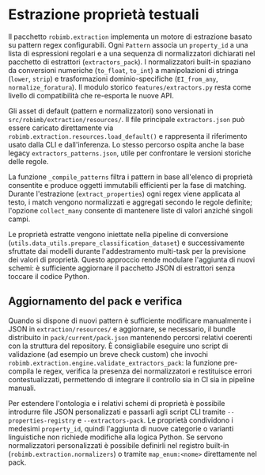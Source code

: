 # Estrazione proprietà testuali

Il pacchetto `robimb.extraction` implementa un motore di estrazione basato su pattern regex configurabili. Ogni `Pattern` associa un `property_id` a una lista di espressioni regolari e a una sequenza di normalizzatori dichiarati nel pacchetto di estrattori (`extractors_pack`). I normalizzatori built-in spaziano da conversioni numeriche (`to_float`, `to_int`) a manipolazioni di stringa (`lower`, `strip`) e trasformazioni dominio-specifiche (`EI_from_any`, `normalize_foratura`). Il modulo storico `features/extractors.py` resta come livello di compatibilità che re-esporta le nuove API.

Gli asset di default (pattern e normalizzatori) sono versionati in `src/robimb/extraction/resources/`. Il file principale `extractors.json` può essere caricato direttamente via `robimb.extraction.resources.load_default()` e rappresenta il riferimento usato dalla CLI e dall'inferenza. Lo stesso percorso ospita anche la base legacy `extractors_patterns.json`, utile per confrontare le versioni storiche delle regole.

La funzione `_compile_patterns` filtra i pattern in base all'elenco di proprietà consentite e produce oggetti immutabili efficienti per la fase di matching. Durante l'estrazione (`extract_properties`) ogni regex viene applicata al testo, i match vengono normalizzati e aggregati secondo le regole definite; l'opzione `collect_many` consente di mantenere liste di valori anziché singoli campi.

Le proprietà estratte vengono iniettate nella pipeline di conversione (`utils.data_utils.prepare_classification_dataset`) e successivamente sfruttate dai modelli durante l'addestramento multi-task per la previsione dei valori di proprietà. Questo approccio rende modulare l'aggiunta di nuovi schemi: è sufficiente aggiornare il pacchetto JSON di estrattori senza toccare il codice Python.

## Aggiornamento del pack e verifica

Quando si dispone di nuovi pattern è sufficiente modificare manualmente i JSON in `extraction/resources/` e aggiornare, se necessario, il bundle distribuito in `pack/current/pack.json` mantenendo percorsi relativi coerenti con la struttura del repository. È consigliabile eseguire uno script di validazione (ad esempio un breve check custom) che invochi `robimb.extraction.engine.validate_extractors_pack`: la funzione pre-compila le regex, verifica la presenza dei normalizzatori e restituisce errori contestualizzati, permettendo di integrare il controllo sia in CI sia in pipeline manuali.

Per estendere l'ontologia e i relativi schemi di proprietà è possibile introdurre file JSON personalizzati e passarli agli script CLI tramite `--properties-registry` e `--extractors-pack`. Le proprietà condividono i medesimi `property_id`, quindi l'aggiunta di nuove categorie o varianti linguistiche non richiede modifiche alla logica Python. Se servono normalizzatori personalizzati è possibile definirli nel registro built-in (`robimb.extraction.normalizers`) o tramite `map_enum:<nome>` direttamente nel pack.
